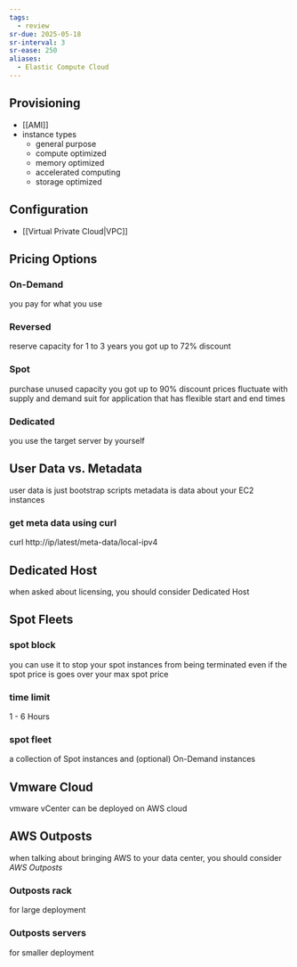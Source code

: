 ```yaml
---
tags:
  - review
sr-due: 2025-05-18
sr-interval: 3
sr-ease: 250
aliases:
  - Elastic Compute Cloud
---
```

## Provisioning
* [[AMI]]
* instance types
	* general purpose
	* compute optimized
	* memory optimized
	* accelerated computing
	* storage optimized
## Configuration
* [[Virtual Private Cloud|VPC]]
## Pricing Options 
### On-Demand 
you pay for what you use 
### Reversed 
reserve capacity for 1 to 3 years you got up to 72% discount 
### Spot 
purchase unused capacity you got up to 90% discount prices fluctuate with supply and demand suit for application that has flexible start and end times 
### Dedicated 
you use the target server by yourself
## User Data vs. Metadata 
user data is just bootstrap scripts 
metadata is data about your EC2 instances
### get meta data using curl 
curl http://ip/latest/meta-data/local-ipv4 
## Dedicated Host
when asked about licensing, you should consider Dedicated Host 
## Spot Fleets
### spot block 
you can use it to stop your spot instances from being terminated even if the spot price is goes over your max spot price 
### time limit 
1 - 6 Hours
### spot fleet 
a collection of Spot instances and (optional) On-Demand instances 
## Vmware Cloud
vmware vCenter can be deployed on AWS cloud
## AWS Outposts 
when talking about bringing AWS to your data center, you should consider _AWS Outposts_
### Outposts rack
for large deployment
### Outposts servers
for smaller deployment
